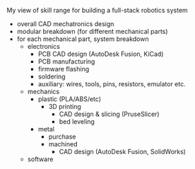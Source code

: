 My view of skill range for building a full-stack robotics system
- overall CAD mechatronics design
- modular breakdown (for different mechanical parts)
- for each mechanical part, system breakdown 
	- electronics
		- PCB CAD design (AutoDesk Fusion, KiCad)
		- PCB manufacturing
		- firmware flashing
		- soldering
		- auxiliary: wires, tools, pins, resistors, emulator etc.
	- mechanics
		- plastic (PLA/ABS/etc)
			- 3D printing
				- CAD design & slicing (PruseSlicer)
				- bed leveling
		- metal
			- purchase
			- machined
				- CAD design (AutoDesk Fusion, SolidWorks)
	- software